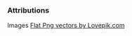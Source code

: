 


### Attributions

Images
<a href="https://lovepik.com/images/png-flat.html">Flat Png vectors by Lovepik.com</a>
